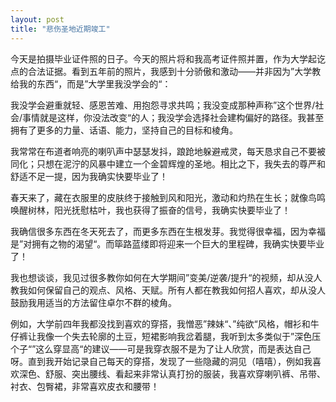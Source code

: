 ```yaml
---
layout: post
title: "悲伤圣地近期竣工"
---
```


今天是拍摄毕业证件照的日子。今天的照片将和我高考证件照并置，作为大学起讫点的合法证据。看到五年前的照片，我感到十分骄傲和激动——并非因为”大学教给我的东西“，而是”大学里我没学会的“：

我没学会避重就轻、感恩苦难、用抱怨寻求共鸣；我没变成那种声称”这个世界/社会/事情就是这样，你没法改变“的人；我没学会选择社会建构偏好的路径。我甚至拥有了更多的力量、话语、能力，坚持自己的目标和棱角。

我常常在布道者响亮的喇叭声中瑟瑟发抖，踉跄地躲避戒灵，每天恳求自己不要被同化；只想在泥泞的风暴中建立一个金碧辉煌的圣地。相比之下，我失去的尊严和舒适不足一提，因为我确实快要毕业了！

春天来了，藏在衣服里的皮肤终于接触到风和阳光，激动和灼热在生长；就像鸟鸣唤醒树林，阳光抚慰枯叶，我也获得了振奋的信号，我确实快要毕业了！

我确信很多东西在冬天死去了，而更多东西在生根发芽。我觉得很幸福，因为幸福是”对拥有之物的渴望“。而筚路蓝缕即将迎来一个巨大的里程碑，我确实快要毕业了！

我也想谈谈，我见过很多教你如何在大学期间”变美/逆袭/提升“的视频，却从没人教我如何保留自己的观点、风格、天赋。所有人都在教我如何招人喜欢，却从没人鼓励我用适当的方法留住卓尔不群的棱角。

例如，大学前四年我都没找到喜欢的穿搭，我憎恶”辣妹“、”纯欲“风格，帽衫和牛仔裤让我像一个失去轮廓的土豆，短裙影响我岔着腿，我听到太多类似于”深色压个子“”这么穿显高“的建议——可是我穿衣服不是为了让人欣赏，而是表达自己呀。直到我开始记录自己每天的穿搭，发现了一些隐藏的洞见（嘻嘻），例如我喜欢深色、舒服、突出腰线、看起来非常认真打扮的服装，我喜欢穿喇叭裤、吊带、衬衣、包臀裙，非常喜欢皮衣和腰带！





